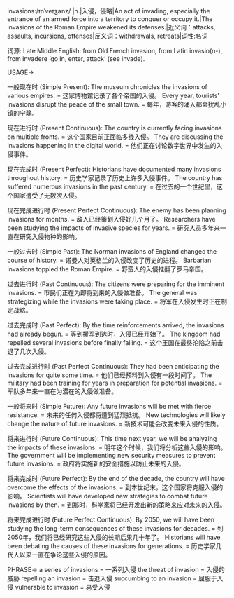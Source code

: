 invasions:/ɪnˈveɪʒənz/
|n.|入侵，侵略|An act of invading, especially the entrance of an armed force into a territory to conquer or occupy it.|The invasions of the Roman Empire weakened its defenses.|近义词：attacks, assaults, incursions, offenses|反义词：withdrawals, retreats|词性:名词

词源: Late Middle English: from Old French invasion, from Latin invasio(n-), from invadere ‘go in, enter, attack’ (see invade).

USAGE->

一般现在时 (Simple Present):
The museum chronicles the invasions of various empires. = 这家博物馆记录了各个帝国的入侵。
Every year, tourists' invasions disrupt the peace of the small town. = 每年，游客的涌入都会扰乱小镇的宁静。

现在进行时 (Present Continuous):
The country is currently facing invasions on multiple fronts. = 这个国家目前正面临多线入侵。
They are discussing the invasions happening in the digital world. = 他们正在讨论数字世界中发生的入侵事件。


现在完成时 (Present Perfect):
Historians have documented many invasions throughout history. = 历史学家记录了历史上许多入侵事件。
The country has suffered numerous invasions in the past century. = 在过去的一个世纪里，这个国家遭受了无数次入侵。

现在完成进行时 (Present Perfect Continuous):
The enemy has been planning invasions for months. = 敌人已经策划入侵好几个月了。
Researchers have been studying the impacts of invasive species for years. = 研究人员多年来一直在研究入侵物种的影响。

一般过去时 (Simple Past):
The Norman invasions of England changed the course of history. = 诺曼人对英格兰的入侵改变了历史的进程。
Barbarian invasions toppled the Roman Empire. = 野蛮人的入侵推翻了罗马帝国。

过去进行时 (Past Continuous):
The citizens were preparing for the imminent invasions. = 市民们正在为即将到来的入侵做准备。
The general was strategizing while the invasions were taking place. = 将军在入侵发生时正在制定战略。

过去完成时 (Past Perfect):
By the time reinforcements arrived, the invasions had already begun. = 等到援军到达时，入侵已经开始了。
The kingdom had repelled several invasions before finally falling. =  这个王国在最终沦陷之前击退了几次入侵。


过去完成进行时 (Past Perfect Continuous):
They had been anticipating the invasions for quite some time. = 他们已经预料到入侵有一段时间了。
The military had been training for years in preparation for potential invasions. =  军队多年来一直在为潜在的入侵做准备。


一般将来时 (Simple Future):
Any future invasions will be met with fierce resistance. = 未来的任何入侵都将遭到猛烈抵抗。
New technologies will likely change the nature of future invasions. = 新技术可能会改变未来入侵的性质。


将来进行时 (Future Continuous):
This time next year, we will be analyzing the impacts of these invasions. = 明年这个时候，我们将分析这些入侵的影响。
The government will be implementing new security measures to prevent future invasions. = 政府将实施新的安全措施以防止未来的入侵。


将来完成时 (Future Perfect):
By the end of the decade, the country will have overcome the effects of the invasions. = 到本世纪末，这个国家将克服入侵的影响。
Scientists will have developed new strategies to combat future invasions by then. = 到那时，科学家将已经开发出新的策略来应对未来的入侵。


将来完成进行时 (Future Perfect Continuous):
By 2050, we will have been studying the long-term consequences of these invasions for decades. = 到2050年，我们将已经研究这些入侵的长期后果几十年了。
Historians will have been debating the causes of these invasions for generations. = 历史学家几代人以来一直在争论这些入侵的原因。


PHRASE->
a series of invasions = 一系列入侵
the threat of invasion = 入侵的威胁
repelling an invasion = 击退入侵
succumbing to an invasion = 屈服于入侵
vulnerable to invasion = 易受入侵